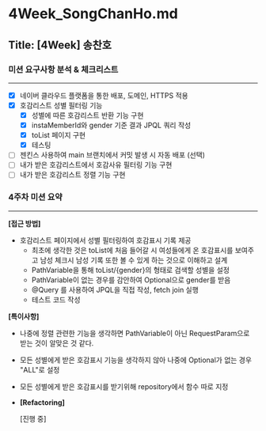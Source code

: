 # 4Week_SongChanHo.md

## Title: [4Week] 송찬호

### 미션 요구사항 분석 & 체크리스트

---

- [x] 네이버 클라우드 플랫폼을 통한 배포, 도메인, HTTPS 적용
- [x] 호감리스트 성별 필터링 기능
  - [x] 성별에 따른 호감리스트 반환 기능 구현
  - [x] instaMemberId와 gender 기준 결과 JPQL 쿼리 작성
  - [x] toList 페이지 구현
  - [x] 테스팅
- [ ] 젠킨스 사용하여 main 브랜치에서 커밋 발생 시 자동 배포 (선택)
- [ ] 내가 받은 호감리스트에서 호감사유 필터링 기능 구현
- [ ] 내가 받은 호감리스트 정렬 기능 구현

### 4주차 미션 요약

---

**[접근 방법]**

- 호감리스트 페이지에서 성별 필터링하여 호감표시 기록 제공
  - 최초에 생각한 것은 toList에 처음 들어갈 시 여성들에게 온 호감표시를 보여주고 남성 체크시 남성 기록 또한 볼 수 있게 하는 것으로 이해하고 설계
  - PathVariable을 통해 toList/{gender}의 형태로 검색할 성별을 설정
  - PathVariable이 없는 경우를 감안하여 Optional<String>으로 gender를 받음
  - @Query 를 사용하여 JPQL을 직접 작성, fetch join 실행
  - 테스트 코드 작성

**[특이사항]**

- 나중에 정렬 관련한 기능을 생각하면 PathVariable이 아닌 RequestParam으로 받는 것이 알맞은 것 같다.
- 모든 성별에게 받은 호감표시 기능을 생각하지 않아 나중에 Optional<gender>가 없는 경우 "ALL"로 설정
- 모든 성별에게 받은 호감표시를 받기위해 repository에서 함수 따로 지정

- **[Refactoring]**

    [진행 중]